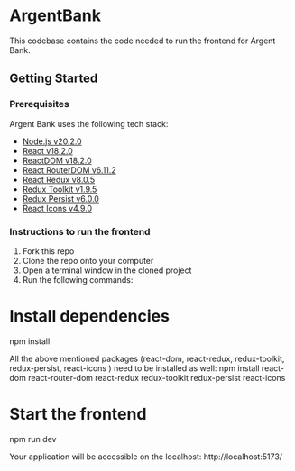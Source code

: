 # ArgentBank

This codebase contains the code needed to run the frontend for Argent Bank.

## Getting Started

### Prerequisites

Argent Bank uses the following tech stack:

- [Node.js v20.2.0](https://nodejs.org/en/)
- [React v18.2.0](https://react.dev/)
- [ReactDOM v18.2.0](https://react.dev/reference/react-dom)
- [React RouterDOM v6.11.2](https://reactrouter.com/en/main)
- [React Redux v8.0.5](https://react-redux.js.org/)
- [Redux Toolkit v1.9.5](https://redux-toolkit.js.org/)
- [Redux Persist v6.0.0](https://github.com/rt2zz/redux-persist)
- [React Icons v4.9.0](https://react-icons.github.io/react-icons/)

### Instructions to run the frontend

1. Fork this repo
2. Clone the repo onto your computer
3. Open a terminal window in the cloned project
4. Run the following commands:

# Install dependencies
npm install 

All the above mentioned packages (react-dom, react-redux, redux-toolkit, redux-persist, react-icons ) need to be installed as well:
npm install react-dom react-router-dom react-redux redux-toolkit redux-persist react-icons

# Start the frontend
npm run dev

Your application will be accessible on the localhost:  http://localhost:5173/

